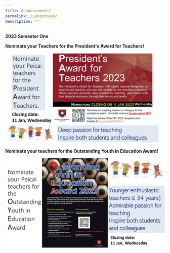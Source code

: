 ```yaml
---
title: Announcements
permalink: /Latestnews/
description: ""
---
```


**2023 Semester One**

<B>Nominate your Teachers for the President's Award for Teachers! </B>

![](/images/Slide1%20copy.jpg)

<B>Nominate your teachers for the Outstanding Youth in Education Award! </B>

![](/images/Slide2%20copy.jpg)